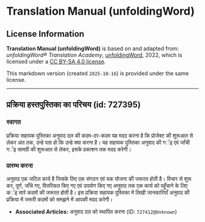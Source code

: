 # Translation Manual (unfoldingWord)

## License Information

**Translation Manual (unfoldingWord)** is based on and adapted from: _unfoldingWord® Translation Academy_, [unfoldingWord](https://unfoldingword.org/utw), 2022, which is licensed under a [CC BY-SA 4.0 license](https://creativecommons.org/licenses/by-sa/4.0/legalcode.en).

This markdown version (created `2025-10-16`) is provided under the same license.



--------------------------------

## प्रक्रिया हस्तपुस्तिका का परिचय (id: 727395)

### स्वागत

प्रक्रिया सहायक पुस्तिका अनुवाद दल की कदम\-दर\-कदम यह मदद करना है कि प्रोजेक्ट की शुरूआत से लेकर अंत तक, उन्हे पता हो कि उन्हे क्या करना है। यह सहायक पुस्तिका अनुवाद की गर्इ एवं जाँची गर्इ सामग्री की शुरूआत से लेकर, इसके प्रकाशन तक मदद करेगी।

### प्रारम्भ करना

अनुवाद एक जटिल कार्य है जिसके लिए एक संगठन एवं यक योजना की जरूरत होती है। विचार से शुरू कर, पूर्ण, जाँचे गए, वितरिकत किए गए एवं उपयोग किए गए अनुवाद तक एक कार्य को पहुँचाने के लिए कर्इ सारे कदमों की जरूरत होती है। इस प्रक्रिया सहायक पुस्तिका में लिखी जानकारियाँ अनुवाद की प्रक्रिया में जरूरी कदमों को समझने में आपकी मदद करेगी।

* **Associated Articles:** अनुवाद दल को स्थापित करना (ID: `727412@Unknown`)


